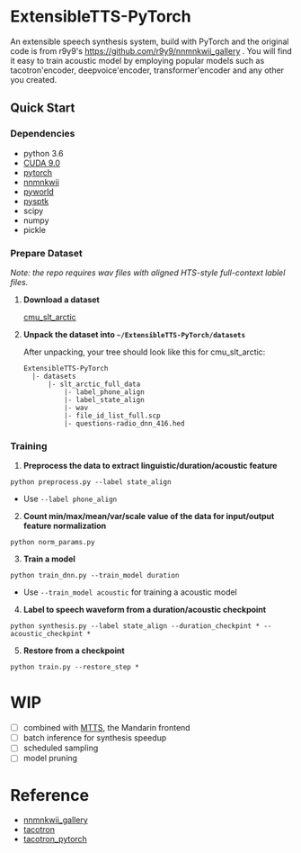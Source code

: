 # ExtensibleTTS-PyTorch
An extensible speech synthesis system, build with PyTorch and the original code is from r9y9's https://github.com/r9y9/nnmnkwii_gallery . You will find it easy to train acoustic model by employing popular models such as tacotron'encoder, deepvoice'encoder, transformer'encoder and any other you created.

## Quick Start

### Dependencies  
- python 3.6   
- [CUDA 9.0](https://developer.nvidia.com/cuda-toolkit-archive)
- [pytorch](https://pytorch.org/)    
- [nnmnkwii](https://github.com/r9y9/nnmnkwii)   
- [pyworld](https://github.com/JeremyCCHsu/Python-Wrapper-for-World-Vocoder)    
- [pysptk](https://github.com/r9y9/pysptk)    
- scipy    
- numpy    
- pickle

### Prepare Dataset    

*Note: the repo requires wav files with aligned HTS-style full-context lablel files.*

1. **Download a dataset**    

   [cmu_slt_arctic](http://104.131.174.95/slt_arctic_full_data.zip)

2. **Unpack the dataset into `~/ExtensibleTTS-PyTorch/datasets`**    

   After unpacking, your tree should look like this for cmu_slt_arctic:
   ```
   ExtensibleTTS-PyTorch   
     |- datasets    
         |- slt_arctic_full_data
             |- label_phone_align
             |- label_state_align
             |- wav
             |- file_id_list_full.scp
             |- questions-radio_dnn_416.hed
   ```

### Training

1. **Preprocess the data to extract linguistic/duration/acoustic feature**
```
python preprocess.py --label state_align
```
  * Use `--label phone_align` 

2. **Count min/max/mean/var/scale value of the data for input/output feature normalization**
```
python norm_params.py
```
3. **Train a model**     
```
python train_dnn.py --train_model duration
``` 
  * Use `--train_model acoustic` for training a acoustic model
  
4. **Label to speech waveform from a duration/acoustic checkpoint**
```
python synthesis.py --label state_align --duration_checkpint * --acoustic_checkpint *
``` 

5. **Restore from a checkpoint**
```
python train.py --restore_step *
```

# WIP  
- [ ] combined with [MTTS](https://github.com/Jackiexiao/MTTS), the Mandarin frontend
- [ ] batch inference for synthesis speedup
- [ ] scheduled sampling   
- [ ] model pruning

# Reference       
- [nnmnkwii_gallery](https://github.com/r9y9/nnmnkwii_gallery)    
- [tacotron](https://github.com/keithito/tacotron)    
- [tacotron_pytorch](https://github.com/r9y9/tacotron_pytorch)    
